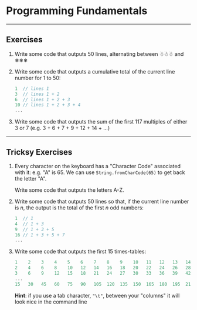 # Programming Fundamentals

---

## Exercises

1) Write some code that outputs 50 lines, alternating between ☃☃☃ and ❄❄❄

1) Write some code that outputs a cumulative total of the current line number for 1 to 50:

    ```javascript
    1  // lines 1
    3  // lines 1 + 2
    6  // lines 1 + 2 + 3
    10 // lines 1 + 2 + 3 + 4
    ...
    ```

1) Write some code that outputs the sum of the first 117 multiples of either 3 or 7 (e.g. 3 + 6 + 7 + 9 + 12 + 14 + ...)

---

## Tricksy Exercises

1) Every character on the keyboard has a "Character Code" associated with it: e.g. "A" is 65. We can use `String.fromCharCode(65)` to get back the letter "A".

    Write some code that outputs the letters A-Z.

1) Write some code that outputs 50 lines so that, if the current line number is *n*, the output is the total of the first *n* odd numbers:

    ```javascript
    1  // 1
    4  // 1 + 3
    9  // 1 + 3 + 5
    16 // 1 + 3 + 5 + 7
    ...
    ```

1) Write some code that outputs the first 15 times-tables:

    ```javascript
    1    2    3    4    5    6    7    8    9    10   11   12   13   14   15
    2    4    6    8    10   12   14   16   18   20   22   24   26   28   30
    3    6    9    12   15   18   21   24   27   30   33   36   39   42   45
    ...
    15   30   45   60   75   90   105  120  135  150  165  180  195  210  225
    ```

    **Hint**: if you use a tab character, `"\t"`, between your "columns" it will look nice in the command line
